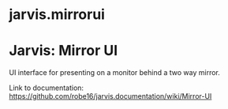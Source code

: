 # jarvis.mirrorui

# Jarvis: Mirror UI

UI interface for presenting on a monitor behind a two way mirror.

Link to documentation: https://github.com/robe16/jarvis.documentation/wiki/Mirror-UI
